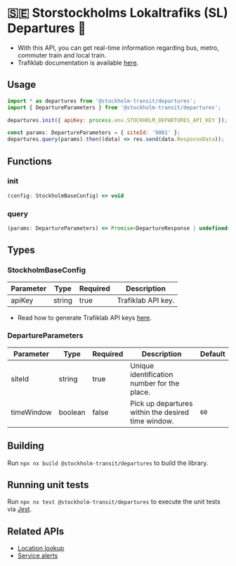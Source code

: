 # 🇸🇪 Storstockholms Lokaltrafiks (SL) Departures 🚆

- With this API, you can get real-time information regarding bus, metro, commuter train and local train.
- Trafiklab documentation is available [here](https://www.trafiklab.se/api/trafiklab-apis/sl/departures-4/).

## Usage

```javascript
import * as departures from '@stockholm-transit/departures';
import { DepartureParameters } from '@stockholm-transit/departures';

departures.init({ apiKey: process.env.STOCKHOLM_DEPARTURES_API_KEY });

const params: DepartureParameters = { siteId: '9001' };
departures.query(params).then((data) => res.send(data.ResponseData));
```

## Functions

### init

```javascript
(config: StockholmBaseConfig) => void
```

### query

```javascript
(params: DepartureParameters) => Promise<DepartureResponse | undefined>
```

## Types

### StockholmBaseConfig

| Parameter | Type   | Required | Description        |
| --------- | ------ | -------- | ------------------ |
| apiKey    | string | true     | Trafiklab API key. |

- Read how to generate Trafiklab API keys [here](https://www.trafiklab.se/docs/using-trafiklab/getting-api-keys/).

### DepartureParameters

| Parameter  | Type    | Required | Description                                        | Default |
| ---------- | ------- | -------- | -------------------------------------------------- | ------- |
| siteId     | string  | true     | Unique identification number for the place.        |         |
| timeWindow | boolean | false    | Pick up departures within the desired time window. | `60`    |

## Building

Run `npx nx build @stockholm-transit/departures` to build the library.

## Running unit tests

Run `npx nx test @stockholm-transit/departures` to execute the unit tests via [Jest](https://jestjs.io).

## Related APIs

- [Location lookup](https://www.npmjs.com/package/@stockholm-transit/locations)
- [Service alerts](https://www.npmjs.com/package/@stockholm-transit/service-alerts)

